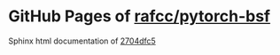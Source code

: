 GitHub Pages of [rafcc/pytorch-bsf](https://github.com/rafcc/pytorch-bsf.git)
===
Sphinx html documentation of [2704dfc5](https://github.com/rafcc/pytorch-bsf/tree/2704dfc5b11aa20babea8166257458d7f21c3ab8)
